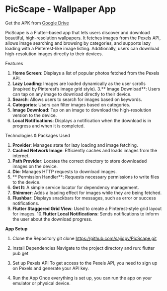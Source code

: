 # PicScape - Wallpaper App

Get the APK from [Google Drive](https://drive.google.com/file/d/1Ofs5OH7pcioM5CDY5lEVj6U_bBSysqtc/view?usp=share_link)

PicScape is a Flutter-based app that lets users discover and download beautiful, high-resolution wallpapers. It fetches images from the Pexels API, allows image searching and browsing by categories, and supports lazy loading with a Pinterest-like image listing. Additionally, users can download high-resolution images directly to their devices.


Features

  1. **Home Screen**: Displays a list of popular photos fetched from the Pexels API.
  2. **Lazy Loading**: Images are loaded dynamically as the user scrolls (inspired by Pinterest’s image grid style).
  3.** Image Download**: Users can tap on any image to download directly to their device.
  4. **Search**: Allows users to search for images based on keywords.
  5. **Categories**: Users can filter images based on categories.
  6. **Image Download**: Tap on an image to download the high-resolution version to the device.
  7. **Local Notifications**: Displays a notification when the download is in progress and when it is completed.



Technologies & Packages Used

  1. **Provider**: Manages state for lazy loading and image fetching.
  2. **Cached Network Image**: Efficiently caches and loads images from the internet.
  3. **Path Provider**: Locates the correct directory to store downloaded images on the device.
  4. **Dio**: Manages HTTP requests to download images.
  5. ** Permission Handler**: Requests necessary permissions to write files to the device.
  6. **Get It**: A simple service locator for dependency management.
  7. **Shimmer**: Adds a loading effect for images while they are being fetched.
  8. **Flushbar**: Displays snackbars for messages, such as error or success notifications.
  9. **Flutter Staggered Grid View**: Used to create a Pinterest-style grid layout for images.
  10.**Flutter Local Notifications**: Sends notifications to inform the user about the download progress.


**App Setup**
  1. Clone the Repository
  git clone https://github.com/sajidpv/PicScape.git
  
  3. Install Dependencies
  Navigate to the project directory and run:
  flutter pub get
  
  3. Set up Pexels API
  To get access to the Pexels API, you need to sign up on Pexels and generate your API key.
  
  5. Run the App
  Once everything is set up, you can run the app on your emulator or physical device.


